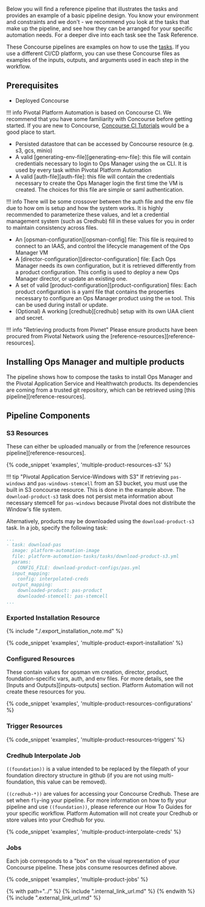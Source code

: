 Below you will find a reference pipeline that illustrates the tasks and provides an example of a basic pipeline design. You know your environment and constraints and we don't - we recommend you look at the tasks that make up the pipeline, and see how they can be arranged for your specific automation needs. For a deeper dive into each task see the Task Reference.

These Concourse pipelines are examples on how to use the [tasks](../tasks.md). If you use a different CI/CD platform, you can use these Concourse files as examples of the inputs, outputs, and arguments used in each step in the workflow.

## Prerequisites

* Deployed Concourse

!!! info
    Pivotal Platform Automation is based on Concourse CI.
    We recommend that you have some familiarity with Concourse before getting started.
    If you are new to Concourse, [Concourse CI Tutorials](https://docs.pivotal.io/p-concourse/3-0/guides.html) would be a good place to start.

* Persisted datastore that can be accessed by Concourse resource (e.g. s3, gcs, minio)
* A valid [generating-env-file][generating-env-file]: this file will contain credentials necessary to login to Ops Manager using the `om` CLI.
It is used by every task within Pivotal Platform Automation
* A valid [auth-file][auth-file]: this file will contain the credentials necessary to create the Ops Manager login the first time
the VM is created. The choices for this file are simple or saml authentication.

!!! info
    There will be some crossover between the auth file and the env file due to how om is setup and how the system works. It is highly recommended to parameterize these values, and let a credential management system (such as Credhub) fill in these values for you in order to maintain consistency across files.

* An [opsman-configuration][opsman-config] file: This file is required to connect to an IAAS, and control the lifecycle management
 of the Ops Manager VM
* A [director-configuration][director-configuration] file: Each Ops Manager needs its own configuration, but it is retrieved differently from
a product configuration. This config is used to deploy a new Ops Manager director, or update an existing one.
* A set of valid [product-configuration][product-configuration] files: Each product configuration is a yaml file that contains the properties
necessary to configure an Ops Manager product using the `om` tool. This can be used during install or update.
* (Optional) A working [credhub][credhub] setup with its own UAA client and secret.


!!! info "Retrieving products from Pivnet"
    Please ensure products have been procured from Pivotal Network using the [reference-resources][reference-resources].

## Installing Ops Manager and multiple products

The pipeline shows how to compose the tasks
to install Ops Manager and the Pivotal Application Service and Healthwatch products.
Its dependencies are coming from a trusted git repository,
which can be retrieved using [this pipeline][reference-resources].

## Pipeline Components

### S3 Resources

These can either be uploaded manually or from the [reference resources pipeline][reference-resources].

{% code_snippet 'examples', 'multiple-product-resources-s3' %}
  
!!! tip "Pivotal Application Service-Windows with S3"
    If retrieving `pas-windows` and `pas-windows-stemcell` from an S3 bucket,
    you must use the built in S3 concourse resource.
    This is done in the example above.
    The `download-product-s3` task does not persist meta information 
    about necessary stemcell for `pas-windows`
    because Pivotal does not distribute the Window's file system. 
    
Alternatively, products may be downloaded using the `download-product-s3` task.
In a job, specify the following task:

```yaml
...
- task: download-pas
  image: platform-automation-image
  file: platform-automation-tasks/tasks/download-product-s3.yml
  params:
    CONFIG_FILE: download-product-configs/pas.yml
  input_mapping:
    config: interpolated-creds
  output_mapping:
    downloaded-product: pas-product
    downloaded-stemcell: pas-stemcell
...
```

### Exported Installation Resource

{% include "./.export_installation_note.md" %}

{% code_snippet 'examples', 'multiple-product-export-installation' %}

### Configured Resources

These contain values for
opsman vm creation, director, product, foundation-specific vars, auth, and env files.
For more details, see the [Inputs and Outputs][inputs-outputs] section.
Platform Automation will not create these resources for you.

{% code_snippet 'examples', 'multiple-product-resources-configurations' %}

### Trigger Resources

{% code_snippet 'examples', 'multiple-product-resources-triggers' %}

### Credhub Interpolate Job

`((foundation))` is a value
intended to be replaced by the filepath
of your foundation directory structure in github
(if you are not using multi-foundation, this value can be removed).

`((credhub-*))` are values for accessing your Concourse Credhub.
These are set when `fly`-ing your pipeline.
For more information on how to fly your pipeline
and use `((foundation))`,
please reference our How To Guides for your specific workflow.
Platform Automation will not create your Credhub or store values into your Credhub for you.

{% code_snippet 'examples', 'multiple-product-interpolate-creds' %}

### Jobs

Each job corresponds to a "box"
on the visual representation of your Concourse pipeline.
These jobs consume resources defined above.

{% code_snippet 'examples', 'multiple-product-jobs' %}

{% with path="../" %}
    {% include ".internal_link_url.md" %}
{% endwith %}
{% include ".external_link_url.md" %}
